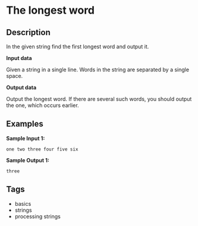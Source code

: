 # The longest word

## Description
In the given string find the first longest word and output it.

**Input data**

Given a string in a single line. Words in the string are separated by a single space.

**Output data**

Output the longest word. If there are several such words, you should output the one, which occurs earlier.

## Examples
**Sample Input 1:**
```console
one two three four five six
```

**Sample Output 1:**
```console
three
```

## Tags
- basics
- strings
- processing strings